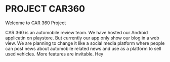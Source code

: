 # PROJECT CAR360

Welcome to CAR 360 Project

CAR 360 is an automobile review team. We have hosted our Android applicatin on playstore. But currently our app only show our blog in a web view. We are planning to change it like a social media platform where people can post news about automobile related news and use as a platform to sell used vehicles. More features are invitable.
Hey
